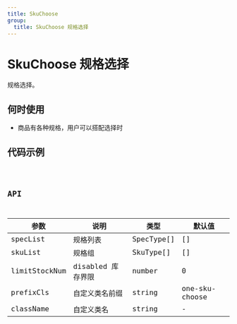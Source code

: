 ```yaml
---
title: SkuChoose
group:
  title: SkuChoose 规格选择
---
```


# SkuChoose 规格选择

规格选择。

## 何时使用

- 商品有各种规格，用户可以搭配选择时

## 代码示例

<code src="./examples/basic.tsx" />

## API

| 参数          | 说明              | 类型       | 默认值         |
| ------------- | ----------------- | ---------- | -------------- |
| specList      | 规格列表          | SpecType[] | []             |
| skuList       | 规格组            | SkuType[]  | []             |
| limitStockNum | disabled 库存界限 | number     | 0              |
| prefixCls     | 自定义类名前缀    | string     | one-sku-choose |
| className     | 自定义类名        | string     | -              |
